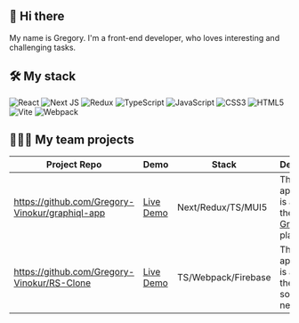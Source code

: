 ## 👋 Hi there 

My name is Gregory. I'm a front-end developer, who loves interesting and challenging tasks.

## 🛠️ My stack

![React](https://img.shields.io/badge/react-%2320232a.svg?style=for-the-badge&logo=react&logoColor=%2361DAFB)
![Next JS](https://img.shields.io/badge/Next-black?style=for-the-badge&logo=next.js&logoColor=white)
![Redux](https://img.shields.io/badge/redux-%23593d88.svg?style=for-the-badge&logo=redux&logoColor=white)
![TypeScript](https://img.shields.io/badge/typescript-%23007ACC.svg?style=for-the-badge&logo=typescript&logoColor=white)
![JavaScript](https://img.shields.io/badge/javascript-%23323330.svg?style=for-the-badge&logo=javascript&logoColor=%23F7DF1E)
![CSS3](https://img.shields.io/badge/css3-%231572B6.svg?style=for-the-badge&logo=css3&logoColor=white)
![HTML5](https://img.shields.io/badge/html5-%23E34F26.svg?style=for-the-badge&logo=html5&logoColor=white)
![Vite](https://img.shields.io/badge/vite-%23646CFF.svg?style=for-the-badge&logo=vite&logoColor=white)
![Webpack](https://img.shields.io/badge/webpack-%238DD6F9.svg?style=for-the-badge&logo=webpack&logoColor=black)

## 🧑🧑🧑 My team projects

| Project Repo | Demo |  Stack | Description |
| -- | -- | -- | -- |
| https://github.com/Gregory-Vinokur/graphiql-app | [Live Demo](https://graphiql-party-team.vercel.app/) |  Next/Redux/TS/MUI5 | This application is a copy of the [GraphiQL](https://www.npmjs.com/package/@graphiql/react) playground |
| https://github.com/Gregory-Vinokur/RS-Clone | [Live Demo](https://vk-clone-rs-clone-party-team.netlify.app/) |  TS/Webpack/Firebase | This application is a copy of the [vk.com](https://vk.com) social network |
